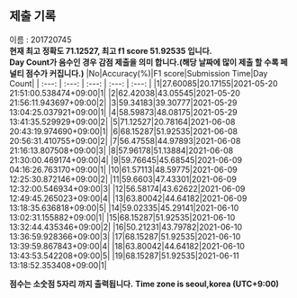 


  
## 제출 기록  
이름 : 201720745  
**현재 최고 정확도 71.12527, 최고 f1 score 51.92535 입니다.**  
**Day Count가 음수인 경우 감점 제출을 의미 합니다.(해당 날짜에 많이 제출 할 수록 페널티 점수가 커집니다.)**
|No|Accuracy(%)|F1 score|Submission Time|Day Count|
| :---: | :---: | :---: | :---: | :---: |
|1|27.60085|20.17155|2021-05-20 21:51:00.538474+09:00|1|
|2|62.42038|43.05545|2021-05-20 21:56:11.943697+09:00|2|
|3|59.34183|39.30777|2021-05-29 13:04:25.037921+09:00|1|
|4|58.59873|48.08175|2021-05-29 13:41:35.529929+09:00|2|
|5|71.12527|20.78164|2021-06-08 20:43:19.974690+09:00|1|
|6|68.15287|51.92535|2021-06-08 20:56:31.410755+09:00|2|
|7|56.47558|44.97893|2021-06-08 21:16:13.807508+09:00|3|
|8|57.96178|51.13884|2021-06-08 21:30:00.469174+09:00|4|
|9|59.76645|45.68545|2021-06-09 04:16:26.763170+09:00|1|
|10|61.57113|48.59775|2021-06-09 12:25:30.872146+09:00|2|
|11|59.6603|47.43301|2021-06-09 12:32:00.546934+09:00|3|
|12|56.58174|43.62622|2021-06-09 12:49:45.265023+09:00|4|
|13|63.80042|44.64182|2021-06-09 13:18:35.636818+09:00|5|
|14|59.02335|45.29141|2021-06-10 13:02:31.155882+09:00|1|
|15|68.15287|51.92535|2021-06-10 13:32:44.435346+09:00|2|
|16|50.21231|43.79782|2021-06-10 13:36:59.928366+09:00|3|
|17|68.15287|51.92535|2021-06-10 13:39:59.867843+09:00|4|
|18|63.80042|44.64182|2021-06-10 13:43:53.542208+09:00|5|
|19|68.15287|51.92535|2021-06-11 13:18:52.353408+09:00|1|


**점수는 소숫점 5자리 까지 출력됩니다.**
**Time zone is seoul,korea (UTC+9:00)**
